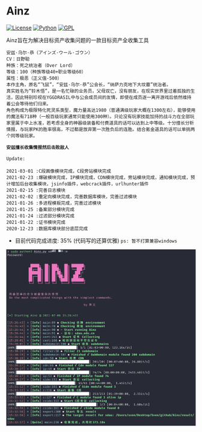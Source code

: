 # Ainz

[![License](https://img.shields.io/badge/Blog-sv3nbeast-green)](https://svenbeast.com)
[![Python](https://img.shields.io/badge/Python-3.8-blue)](https://github.com/sv3nbeast/Ainz)
[![GPL](https://img.shields.io/badge/License-GPL--3.0-red)](https://github.com/sv3nbeast/Ainz/blob/main/LICENSE)

Ainz旨在为解决目标资产收集问题的一款目标资产全收集工具

```
安兹·乌尔·恭（アインズ·ウール·ゴウン）
CV：日野聪
种族：死之统治者（Over Lord）
等级：100（种族等级40+职业等级60）
属性：极恶（正义值-500）
本作主角，原名“飞鼠”，“安兹·乌尔·恭”公会长，“纳萨力克地下大坟墓”统治者。
真实姓名为“铃木悟”，是一名忙碌的业务员，父母双亡，没有朋友，在现实世界里过着孤独的生活，因此特别珍视在YGGDRASIL中与公会成员间的友情，即使在成员逐一离开游戏后依然维持着公会等待他们归来。
角色构成为极限特化死灵系类型，魔力量高达1980（普通满级玩家大概在1300左右），能够使用的魔法有718种（一般百级玩家通常只能使用300种）。只论没有玩家技能加持的战斗力在全部玩家里属于中上水准，若考虑全身的神器级装备和付费道具的话可以达到上中等级。十分擅长分析情报，与玩家PK的胜率很高，不过都是放弃第一次胜负后的连胜。结合氪金道具的话可以单挑两个同等级玩家。
```
<code>**安兹擅长收集情报然后击败敌人**</code>


```
Update:

2021·03·01 :C段画像模块完成，C段旁站模块完成
2021·02·23 :爆破模块完成，IP模块完成，CDN模块完成，旁站模块完成，通知模块完成，预计增加后台收集模块，jsinfo插件，webcrack插件，urlhunter插件
2021·02·15 :完善日志模块
2021·02·02 :重定向模块完成，完善数据库模块，完善过滤模块
2021·01·26 :多进程模板完成，完善过滤模块
2021·01·25 :备案部分模块完成
2021·01·24 :过滤部分模块完成
2021·01·22 :证书模块完成
2020·12·23 :数据库模块部分底层完成
```


* 目前代码完成进度: 35%     (代码写的还算优雅)
`ps: 暂不打算兼容windows`

![](./Interface.png)
